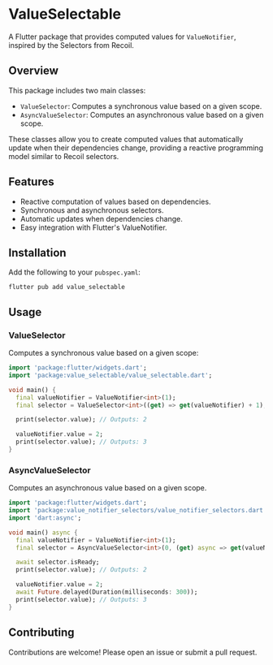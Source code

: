 # ValueSelectable

A Flutter package that provides computed values for `ValueNotifier`, inspired by the Selectors from Recoil.

## Overview

This package includes two main classes:

- `ValueSelector`: Computes a synchronous value based on a given scope.
- `AsyncValueSelector`: Computes an asynchronous value based on a given scope.

These classes allow you to create computed values that automatically update when their dependencies change, providing a reactive programming model similar to Recoil selectors.

## Features

- Reactive computation of values based on dependencies.
- Synchronous and asynchronous selectors.
- Automatic updates when dependencies change.
- Easy integration with Flutter's ValueNotifier.


## Installation

Add the following to your `pubspec.yaml`:

```
flutter pub add value_selectable
```


## Usage

### ValueSelector

Computes a synchronous value based on a given scope:

```dart
import 'package:flutter/widgets.dart';
import 'package:value_selectable/value_selectable.dart';

void main() {
  final valueNotifier = ValueNotifier<int>(1);
  final selector = ValueSelector<int>((get) => get(valueNotifier) + 1);

  print(selector.value); // Outputs: 2

  valueNotifier.value = 2;
  print(selector.value); // Outputs: 3
}

```

### AsyncValueSelector

Computes an asynchronous value based on a given scope.

```dart
import 'package:flutter/widgets.dart';
import 'package:value_notifier_selectors/value_notifier_selectors.dart';
import 'dart:async';

void main() async {
  final valueNotifier = ValueNotifier<int>(1);
  final selector = AsyncValueSelector<int>(0, (get) async => get(valueNotifier) + 1);

  await selector.isReady;
  print(selector.value); // Outputs: 2

  valueNotifier.value = 2;
  await Future.delayed(Duration(milliseconds: 300));
  print(selector.value); // Outputs: 3
}

```

## Contributing

Contributions are welcome! Please open an issue or submit a pull request.
